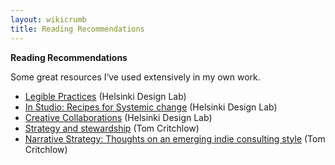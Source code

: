 ```yaml
---
layout: wikicrumb 
title: Reading Recommendations
---
```

**Reading Recommendations**

Some great resources I‘ve used extensively in my own work.

- [Legible Practices][1] (Helsinki Design Lab)
- [In Studio: Recipes for Systemic change][2] (Helsinki Design Lab)
- [Creative Collaborations][3] (Helsinki Design Lab)
- [Strategy and stewardship][4] (Tom Critchlow)
- [Narrative Strategy: Thoughts on an emerging indie consulting style][5] (Tom Critchlow)



[1]:	http://helsinkidesignlab.org/pages/legible-practises.html
[2]:	http://helsinkidesignlab.org/pages/studio-book.html
[3]:	http://helsinkidesignlab.org/pages/creative-collaborations.html
[4]:	https://tomcritchlow.com/2018/06/28/strategy-stewardship/
[5]:	https://tomcritchlow.com/2020/02/20/narrative-strategy/